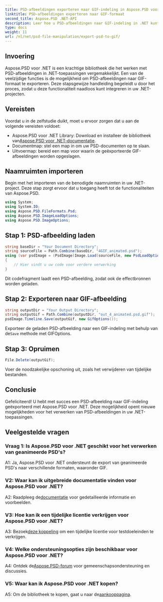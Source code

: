 ```yaml
---
title: PSD-afbeeldingen exporteren naar GIF-indeling in Aspose.PSD voor .NET
linktitle: PSD-afbeeldingen exporteren naar GIF-formaat
second_title: Aspose.PSD .NET-API
description: Leer hoe u PSD-afbeeldingen naar GIF-indeling in .NET kunt exporteren met behulp van Aspose.PSD. Een uitgebreide handleiding met stapsgewijze instructies.
type: docs
weight: 11
url: /nl/net/psd-file-manipulation/export-psd-to-gif/
---
```

## Invoering
Aspose.PSD voor .NET is een krachtige bibliotheek die het werken met PSD-afbeeldingen in .NET-toepassingen vergemakkelijkt. Een van de veelzijdige functies is de mogelijkheid om PSD-afbeeldingen naar GIF-formaat te exporteren. Deze stapsgewijze handleiding begeleidt u door het proces, zodat u deze functionaliteit naadloos kunt integreren in uw .NET-projecten.
## Vereisten
Voordat u in de zelfstudie duikt, moet u ervoor zorgen dat u aan de volgende vereisten voldoet:
-  Aspose.PSD voor .NET Library: Download en installeer de bibliotheek van[Aspose.PSD voor .NET-documentatie](https://reference.aspose.com/psd/net/).
- Documentmap: stel een map in om uw PSD-documenten op te slaan.
- Uitvoermap: bereid een map voor waarin de geëxporteerde GIF-afbeeldingen worden opgeslagen.
## Naamruimten importeren
Begin met het importeren van de benodigde naamruimten in uw .NET-project. Deze stap zorgt ervoor dat u toegang heeft tot de functionaliteiten van Aspose.PSD.
```csharp
using System;
using System.IO;
using Aspose.PSD.FileFormats.Psd;
using Aspose.PSD.ImageLoadOptions;
using Aspose.PSD.ImageOptions;
```
## Stap 1: PSD-afbeelding laden
```csharp
string baseDir = "Your Document Directory";
string sourceFile = Path.Combine(baseDir, "4GIF_animated.psd");
using (var psdImage = (PsdImage)Image.Load(sourceFile, new PsdLoadOptions() { LoadEffectsResource = true }))
{
    // Hier vindt u uw code voor verdere verwerking
}
```
Dit codefragment laadt een PSD-afbeelding, zodat ook de effectbronnen worden geladen.
## Stap 2: Exporteren naar GIF-afbeelding
```csharp
string outputDir = "Your Output Directory";
string outputGif = Path.Combine(outputDir, "out_4_animated.psd.gif");
psdImage.Timeline.Save(outputGif, new GifOptions());
```
 Exporteer de geladen PSD-afbeelding naar een GIF-indeling met behulp van de`Save` methode met GIFOptions.
## Stap 3: Opruimen
```csharp
File.Delete(outputGif);
```
Voer de noodzakelijke opschoning uit, zoals het verwijderen van tijdelijke bestanden.
## Conclusie
Gefeliciteerd! U hebt met succes een PSD-afbeelding naar GIF-indeling geëxporteerd met Aspose.PSD voor .NET. Deze mogelijkheid opent nieuwe mogelijkheden voor het verwerken van PSD-afbeeldingen in uw .NET-toepassingen.
## Veelgestelde vragen

### Vraag 1: Is Aspose.PSD voor .NET geschikt voor het verwerken van geanimeerde PSD's?

A1: Ja, Aspose.PSD voor .NET ondersteunt de export van geanimeerde PSD's naar verschillende formaten, waaronder GIF.

### V2: Waar kan ik uitgebreide documentatie vinden voor Aspose.PSD voor .NET?

 A2: Raadpleeg de[documentatie](https://reference.aspose.com/psd/net/) voor gedetailleerde informatie en voorbeelden.

### V3: Hoe kan ik een tijdelijke licentie verkrijgen voor Aspose.PSD voor .NET?

 A3: Bezoek[deze koppeling](https://purchase.aspose.com/temporary-license/) om een tijdelijke licentie voor testdoeleinden te verkrijgen.

### V4: Welke ondersteuningsopties zijn beschikbaar voor Aspose.PSD voor .NET?

 A4: Ontdek de[Aspose.PSD-forum](https://forum.aspose.com/c/psd/34) voor gemeenschapsondersteuning en discussies.

### V5: Waar kan ik Aspose.PSD voor .NET kopen?

 A5: Om de bibliotheek te kopen, gaat u naar de[aankooppagina](https://purchase.aspose.com/buy).